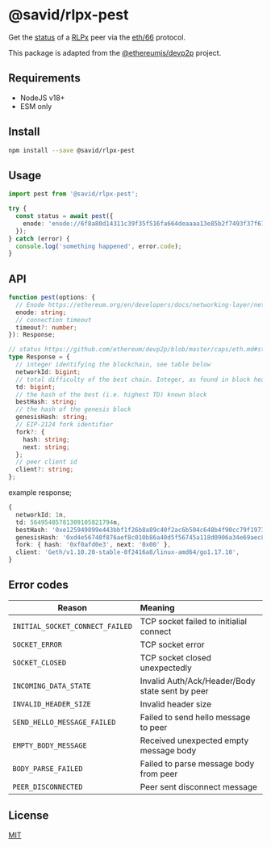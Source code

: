 # @savid/rlpx-pest

Get the [status](https://github.com/ethereum/devp2p/blob/master/caps/eth.md#status-0x00) of a [RLPx](https://github.com/ethereum/devp2p/blob/master/rlpx.md) peer via the [eth/66](https://eips.ethereum.org/EIPS/eip-2481) protocol.

This package is adapted from the [@ethereumjs/devp2p](https://github.com/ethereumjs/ethereumjs-monorepo/tree/master/packages/devp2p) project.

## Requirements

- NodeJS v18+
- ESM only

## Install

```bash
npm install --save @savid/rlpx-pest
```

## Usage

```typescript
import pest from '@savid/rlpx-pest';

try {
  const status = await pest({
    enode: 'enode://6f8a80d14311c39f35f516fa664deaaaa13e85b2f7493f37f6144d86991ec012937307647bd3b9a82abe2974e1407241d54947bbb39763a4cac9f77166ad92a0@10.3.58.6:30303',
  });
} catch (error) {
  console.log('something happened', error.code);
}
```

## API

```typescript
function pest(options: {
  // Enode https://ethereum.org/en/developers/docs/networking-layer/network-addresses#enode
  enode: string;
  // connection timeout
  timeout?: number;
}): Response;

// status https://github.com/ethereum/devp2p/blob/master/caps/eth.md#status-0x00
type Response = {
  // integer identifying the blockchain, see table below
  networkId: bigint;
  // total difficulty of the best chain. Integer, as found in block header.
  td: bigint;
  // the hash of the best (i.e. highest TD) known block
  bestHash: string;
  // the hash of the genesis block
  genesisHash: string;
  // EIP-2124 fork identifier
  fork?: {
    hash: string;
    next: string;
  };
  // peer client id
  client?: string;
};
```

example response;

```typescript
{
  networkId: 1n,
  td: 56495485781309105821794n,
  bestHash: '0xe125949899e443bbf1f26b8a89c40f2ac6b504c648b4f90cc79f19738d9a38fd',
  genesisHash: '0xd4e56740f876aef8c010b86a40d5f56745a118d0906a34e69aec8c0db1cb8fa3',
  fork: { hash: '0xf0afd0e3', next: '0x00' },
  client: 'Geth/v1.10.20-stable-8f2416a8/linux-amd64/go1.17.10',
}
```

## Error codes

| Reason                          | Meaning                                         |
|-------------------------------- |:------------------------------------------------|
| `INITIAL_SOCKET_CONNECT_FAILED` | TCP socket failed to initialial connect         |
| `SOCKET_ERROR`                  | TCP socket error                                |
| `SOCKET_CLOSED`                 | TCP socket closed unexpectedly                  |
| `INCOMING_DATA_STATE`           | Invalid Auth/Ack/Header/Body state sent by peer |
| `INVALID_HEADER_SIZE`           | Invalid header size                             |
| `SEND_HELLO_MESSAGE_FAILED`     | Failed to send hello message to peer            |
| `EMPTY_BODY_MESSAGE`            | Received unexpected empty message body          |
| `BODY_PARSE_FAILED`             | Failed to parse message body from peer          |
| `PEER_DISCONNECTED`             | Peer sent disconnect message                    |

## License

[MIT](https://opensource.org/licenses/MIT)
